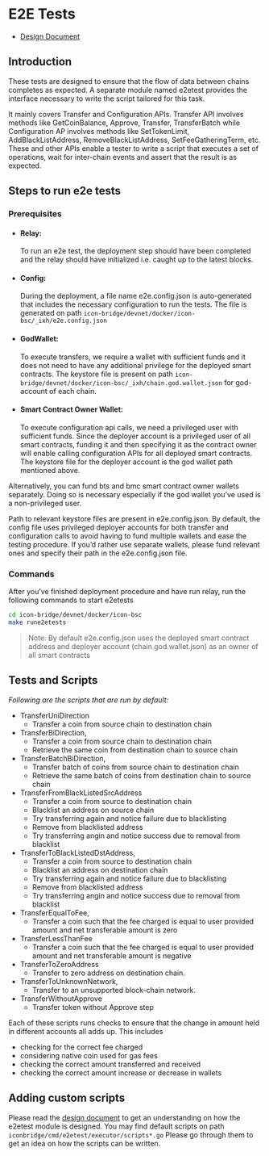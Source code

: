 # E2E Tests

- [Design Document](https://github.com/icon-project/icon-bridge/discussions/141)
## Introduction

These tests are designed to ensure that the flow of data between chains completes as expected. A separate module named e2etest provides the interface necessary to write the script tailored for this task. 

It mainly covers Transfer and Configuration APIs. Transfer API involves methods like GetCoinBalance, Approve, Transfer, TransferBatch while Configuration AP involves methods like SetTokenLimit, AddBlackListAddress, RemoveBlackListAddress, SetFeeGatheringTerm, etc. These and other APIs enable a tester to write a script that executes a set of operations, wait for inter-chain events and assert that the result is as expected.

## Steps to run e2e tests
### Prerequisites
* #### Relay: 
    To run an e2e test, the deployment step should have been completed and the relay should have initialized i.e. caught up to the latest blocks.
* #### Config: 
    During the deployment, a file name e2e.config.json is auto-generated that includes the necessary configuration to run the tests. The file is generated on path `icon-bridge/devnet/docker/icon-bsc/_ixh/e2e.config.json`
* #### GodWallet: 
    To execute transfers, we require a wallet with sufficient funds and it does not need to have any additional privilege for the deployed smart contracts. The keystore file is present on path `icon-bridge/devnet/docker/icon-bsc/_ixh/chain.god.wallet.json` for god-account of each chain. 
* #### Smart Contract Owner Wallet: 
    To execute configuration api calls, we need a privileged user with sufficient funds. Since the deployer account is a privileged user of all smart contracts, funding it and then specifying it as the contract owner will enable calling configuration APIs for all deployed smart contracts. The keystore file for the deployer account is the god wallet path mentioned above.
    
Alternatively, you can fund bts and bmc smart contract owner wallets separately. Doing so is necessary especially if the god wallet you’ve used is a non-privileged user.

Path to relevant keystore files are present in e2e.config.json. By default, the config file uses privileged deployer accounts for both transfer and configuration calls to avoid having to fund multiple wallets and ease the testing procedure. If you’d rather use separate wallets, please fund relevant ones and specify their path in the e2e.config.json file.

### Commands
After you’ve finished deployment procedure and have run relay, run the following commands to start e2etests
```sh
cd icon-bridge/devnet/docker/icon-bsc
make rune2etests
```

> Note: By default e2e.config.json uses the deployed smart contract address and deployer account (chain.god.wallet.json) as an owner of all smart contracts

## Tests and Scripts
_Following are the scripts that are run by default:_
* TransferUniDirection
    - Transfer a coin from source chain to destination chain
* TransferBiDirection,
    - Transfer a coin from source chain to destination chain
    - Retrieve the same coin from destination chain to source chain
* TransferBatchBiDirection,
	- Transfer batch of coins from source chain to destination chain
	- Retrieve the same batch of coins from destination chain to source chain
* TransferFromBlackListedSrcAddress
	- Transfer a coin from source to destination chain
	- Blacklist an address on source chain
	- Try transferring again and notice failure due to blacklisting
	- Remove from blacklisted address
	- Try transferring angin and notice success due to removal from blacklist
* TransferToBlackListedDstAddress,
	- Transfer a coin from source to destination chain
	- Blacklist an address on destination chain
	- Try transferring again and notice failure due to blacklisting
	- Remove from blacklisted address
	- Try transferring angin and notice success due to removal from blacklist
* TransferEqualToFee,
	- Transfer a coin such that the fee charged is equal to user provided amount and net transferable amount is zero
* TransferLessThanFee
	- Transfer a coin such that the fee charged is equal to user provided amount and net transferable amount is negative
* TransferToZeroAddress
	- Transfer to zero address on destination chain. 
* TransferToUnknownNetwork,
	- Transfer to an unsupported block-chain network.
* TransferWithoutApprove
	- Transfer token without Approve step

Each of these scripts runs checks to ensure that the change in amount held in different accounts all adds up. This includes
- checking for the correct fee charged
- considering native coin used for gas fees 
- checking the correct amount transferred and received
- checking the correct amount increase or decrease in wallets

## Adding custom scripts
Please read the [design document](https://github.com/icon-project/icon-bridge/discussions/141) to get an understanding on how the e2etest module is designed. You may find default scripts on path `iconbridge/cmd/e2etest/executor/scripts*.go`
Please go through them to get an idea on how the scripts can be written.

